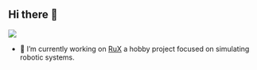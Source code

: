 ## Hi there 👋


![](https://github.com/sh-navid/RuX/raw/master/Documents/Screenshots/V3_PointCloud.png)
- 🔭 I’m currently working on [RuX](https://github.com/sh-navid/RuX) a hobby project focused on simulating robotic systems.

<!--
**sh-navid/sh-navid** is a ✨ _special_ ✨ repository because its `README.md` (this file) appears on your GitHub profile.

Here are some ideas to get you started:

- 🔭 I’m currently working on ...
- 🌱 I’m currently learning ...
- 👯 I’m looking to collaborate on ...
- 🤔 I’m looking for help with ...
- 💬 Ask me about ...
- 📫 How to reach me: ...
- 😄 Pronouns: ...
- ⚡ Fun fact: ...
-->
